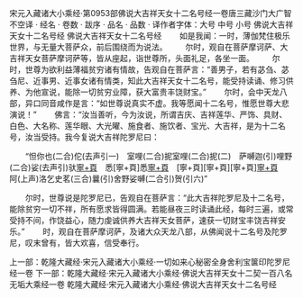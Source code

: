 宋元入藏诸大小乘经·第0953部佛说大吉祥天女十二名号经一卷唐三藏沙门大广智不空译
· 经名 · 卷数 · 跋序
· 品名 · 品数 · 译作者字体：大号 中号 小号
佛说大吉祥天女十二名号经
佛说大吉祥天女十二名号经
　　如是我闻：一时，薄伽梵住极乐世界，与无量大菩萨众，前后围绕而为说法。
　　尔时，观自在菩萨摩诃萨、大吉祥天女菩萨摩诃萨等，皆从座起，诣世尊所，头面礼足，各坐一面。
　　尔时，世尊为欲利益薄福贫穷诸有情故，告观自在菩萨言：“善男子，若有苾刍、苾刍尼、近事男、近事女诸有情类，知此大吉祥天女十二名号，能受持读诵、修习供养、为他宣说，能除一切贫穷业障，获大富贵丰饶财宝。”
　　尔时，会中天龙八部，异口同音咸作是言：“如世尊说真实不虚。我等愿闻十二名号，惟愿世尊大悲演说！”
　　佛言：“汝当善听，今为汝说，所谓吉庆、吉祥莲华、严饰、具财、白色、大名称、莲华眼、大光曜、施食者、施饮者、宝光、大吉祥，是为十二名号，汝当受持。我今复说大吉祥陀罗尼曰：

　　“怛你也(二合)佗(去声引一)　室哩(二合)抳室哩(二合)抳(二)　萨嚩迦(引)哩野(二合)娑(去声引)驮[寧+頁](三)　悉[寧+頁]悉[寧+頁](四)　[寧+頁][寧+頁][寧+頁][寧+頁](五)　阿(上声)洛乞史茗(三合)曩(引)舍野娑嚩(二合引)贺(引六)”

　　尔时，世尊说是陀罗尼已，告观自在菩萨言：“此大吉祥陀罗尼及十二名号，能除贫穷一切不祥，所有愿求皆得圆满。若能昼夜三时读诵此经，每时三遍，或常受持不间，作饶益心，随力虔诚供养大吉祥天女菩萨，速获一切财宝丰饶吉祥安乐。”
　　时，观自在菩萨摩诃萨，及诸大众天龙八部，从佛闻说十二名号及陀罗尼，叹末曾有，皆大欢喜，信受奉行。

上一部：乾隆大藏经·宋元入藏诸大小乘经·一切如来心秘密全身舍利宝箧印陀罗尼经一卷
下一部：乾隆大藏经·宋元入藏诸大小乘经·佛说大吉祥天女十二契一百八名无垢大乘经一卷
乾隆大藏经·宋元入藏诸大小乘经·佛说大吉祥天女十二名号经